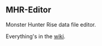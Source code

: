 MHR-Editor
---

Monster Hunter Rise data file editor.

Everything's in the [wiki](https://github.com/Synthlight/MHR-Editor/wiki).